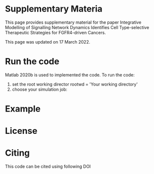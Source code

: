 # Supplementary Materia

This page provides supplementary material for the paper Integrative Modelling of Signalling Network Dynamics Identifies Cell Type-selective Therapeutic Strategies for FGFR4-driven Cancers.

This page was updated on 17 March 2022.


# Run the code
Matlab 2020b is used to implemented the code. 
To run the code:
1) set the root working director rootwd = 'Your working directory' 
2) choose your simulation job:  

# Example


# License


# Citing
This code can be cited using following DOI
